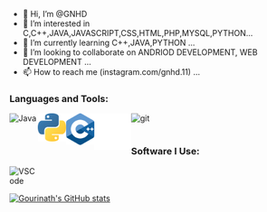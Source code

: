 - 👋 Hi, I’m @GNHD 
- 👀 I’m interested in C,C++,JAVA,JAVASCRIPT,CSS,HTML,PHP,MYSQL,PYTHON...
- 🌱 I’m currently learning C++,JAVA,PYTHON ...
- 💞️ I’m looking to collaborate on ANDRIOD DEVELOPMENT, WEB DEVELOPMENT ...
- 📫 How to reach me (instagram.com/gnhd.11) ...


### Languages and Tools:

<a href="https://www.java.org" target="_blank"> <img align="left" alt="Java" width="50px" src="https://user-images.githubusercontent.com/73750950/130800374-c4299348-adf9-4183-9227-c3cf72ab3235.png"/> </a>
<a href="https://www.python.org" target="_blank"> <img align="left" alt="Python" width="50px" src="https://github.com/Aakarsh-B/trying-repos/blob/master/python-5.svg?raw=true"/> </a>
<a href="https://www.w3schools.com/cpp/" target="_blank"> <img align="left" alt="C++" width="50px" src="https://github.com/Aakarsh-B/trying-repos/blob/master/c++.png"/> </a>
<img align="left" alt="GitHub" width="65px" src="https://github.com/Aakarsh-B/trying-repos/blob/master/github.svg" />
<a href="https://git-scm.com/" target="_blank"><img align="left" alt="git" width="50px" src="https://git-scm.com/images/logos/downloads/Git-Icon-1788C.png" /></a>
<br />
<br />




### Software I Use:

<a href="https://code.visualstudio.com/download" target="_blank"><img align="left" alt="VSCode" width="50px" src="https://cdn.icon-icons.com/icons2/1381/PNG/512/visualstudiocode_93981.png" /></a><br><br />



[![Gourinath's GitHub stats](https://github-readme-stats.vercel.app/api?username=GNHD&show_icons=true&theme=github_dark)](https://github.com/GNHD/README.md)
<br />
<br />


<!---
GNHD/GNHD is a ✨ special ✨ repository because its `README.md` (this file) appears on your GitHub profile.
You can click the Preview link to take a look at your changes.
--->

